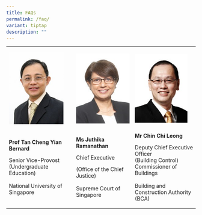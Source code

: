 ```yaml
---
title: FAQs
permalink: /faq/
variant: tiptap
description: ""
---
```

<p></p>
<table>
<tbody>
<tr>
<td rowspan="1" colspan="1">
<p></p>
<div class="isomer-image-wrapper">
<img style="width: 88%;" height="auto" width="100%" alt="" src="/images/Tan_Cheng_Yian_Bernard.png">
</div>
</td>
<td rowspan="1" colspan="1">
<p></p>
<div class="isomer-image-wrapper">
<img style="width: 100%" height="auto" width="100%" alt="" src="/images/Juthika_Ramanathan.png">
</div>
</td>
<td rowspan="1" colspan="1">
<p></p>
<div class="isomer-image-wrapper">
<img style="width: 90%;" height="auto" width="100%" alt="" src="/images/Chin_Chi_Leong.png">
</div>
</td>
</tr>
<tr>
<td rowspan="1" colspan="1">
<p><strong>Prof Tan Cheng Yian Bernard</strong>
</p>
<p></p>
<p>Senior Vice-Provost
<br>(Undergraduate Education)
<br>
<br>National University of Singapore</p>
</td>
<td rowspan="1" colspan="1">
<p><strong>Ms Juthika Ramanathan</strong>
</p>
<p></p>
<p>Chief Executive</p>
<p>(Office of the Chief Justice)
<br>
<br>Supreme Court of Singapore</p>
</td>
<td rowspan="1" colspan="1">
<p><strong>Mr Chin Chi Leong</strong>
</p>
<p></p>
<p>Deputy Chief Executive Officer
<br>(Building Control)
<br>Commissioner of Buildings
<br>
<br>Building and
<br>Construction Authority (BCA)</p>
</td>
</tr>
</tbody>
</table>
<p></p>